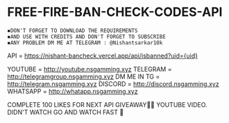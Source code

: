 # FREE-FIRE-BAN-CHECK-CODES-API

~~~~~NOTE~~~~~
◾️DON'T FORGET TO DOWNLOAD THE REQUIREMENTS
◾️AND USE WITH CREDITS AND DON'T FORGET TO SUBSCRIBE
◾️ANY PROBLEM DM ME AT TELEGRAM : @Nishantsarkar10k
~~~~~~~~~~~~~~

API = https://nishant-bancheck.vercel.app/api/isbanned?uid={uid}

YOUTUBE = http://youtube.nsgamming.xyz
TELEGRAM = http://telegramgroup.nsgamming.xyz
DM ME IN TG = http://telegram.nsgamming.xyz
DISCORD = http://discord.nsgamming.xyz
WHATSAPP = http://whatapp.nsgamming.xyz



COMPLETE 100 LIKES FOR NEXT API GIVEAWAY🎁✨
YOUTUBE VIDEO. DIDN'T WATCH GO AND WATCH FAST 🚴
